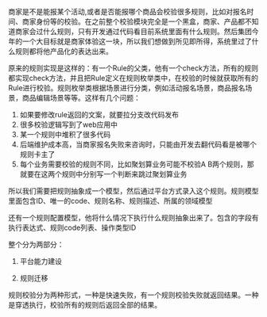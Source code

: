 
商家是不是能报某个活动,或者是否能报哪个商品会校验很多规则，比如对报名时间、商家身份等的校验。在之前整个校验模块完全是一个黑盒，商家、产品都不知道商家会过什么规则，只有开发通过代码看目前系统里面有什么规则。然后集团今年的一个大目标就是商家体验这一块，所以我们想做到所见即所得，系统里过了什么规则都将他产品化的表达出来。


原来的规则实现是这样的：有一个Rule的父类，他有一个check方法，所有的规则都实现check方法，并且把Rule定义在规则枚举类中，在校验的时候就获取所有的Rule进行校验。规则枚举类根据场景进行分类，例如活动报名场景，商品报名场景，商品编辑场景等等。这样有几个问题：
1. 如果要修改rule返回的文案，就要拉分支改代码发布
2. 很多校验逻辑写到了web应用中
3. 某一个规则中堆积了很多代码
4. 后端维护成本高，当商家报名失败来咨询时，只能由开发去翻代码看是被哪个规则卡主了
5. 每个业务需要校验的规则不同，比如聚划算业务可能不校验A B两个规则，那就要在这两个规则中分别写一个判断来跳过聚划算业务

所以我们需要把规则抽象成一个模型，然后通过平台方式录入这个规则。规则模型里面包含ID、唯一的code、规则名称、规则描述、所属的领域模型

还有一个规则配置模型，他将什么情况下执行什么规则抽象出来了。包含的字段有执行表达式、规则code列表、操作类型ID

整个分为两部分：
1. 平台能力建设


2. 规则迁移








规则校验分为两种形式，一种是快速失败，有一个规则校验失败就返回结果。一种是穿透执行，校验所有的规则后返回全部的结果。